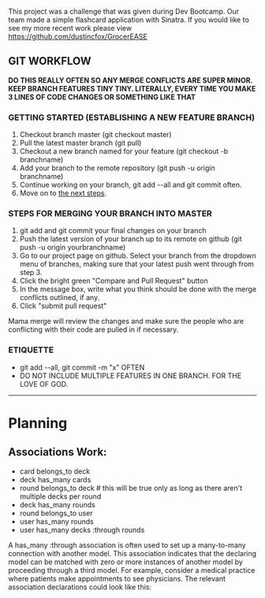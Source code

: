 This project was a challenge that was given during Dev Bootcamp.  Our team made a simple flashcard application with Sinatra.  If you would like to see my more recent work please view https://github.com/dustincfox/GrocerEASE



## GIT WORKFLOW

**DO THIS REALLY OFTEN SO ANY MERGE CONFLICTS ARE SUPER MINOR. KEEP BRANCH FEATURES TINY TINY. LITERALLY, EVERY TIME YOU MAKE 3 LINES OF CODE CHANGES OR SOMETHING LIKE THAT**

### GETTING STARTED (ESTABLISHING A NEW FEATURE BRANCH)
1. Checkout branch master (git checkout master)
2. Pull the latest master branch (git pull)
3. Checkout a new branch named for your feature (git checkout -b branchname)
4. Add your branch to the remote repository (git push -u origin branchname)
5. Continue working on your branch, git add --all and git commit often.
6. Move on to [the next steps](#steps-for-merging-your-branch-into-master).

### STEPS FOR MERGING YOUR BRANCH INTO MASTER
1. git add and git commit your final changes on your branch
2. Push the latest version of your branch up to its remote on github (git push -u origin yourbranchname)
3. Go to our project page on github. Select your branch from the dropdown menu of branches, making sure that your latest push went through from step 3.
4. Click the bright green "Compare and Pull Request" button
5. In the message box, write what you think should be done with the merge conflicts outlined, if any.
6. Click "submit pull request"

Mama merge will review the changes and make sure the people who are conflicting with their code are pulled in if necessary.

### ETIQUETTE

* git add --all, git commit -m "x" OFTEN
* DO NOT INCLUDE MULTIPLE FEATURES IN ONE BRANCH. FOR THE LOVE OF GOD.

<hr>

# Planning

## Associations Work:

* card belongs_to deck
* deck has_many cards
* round belongs_to deck # this will be true only as long as there aren't multiple decks per round
* deck has_many rounds
* round belongs_to user
* user has_many rounds
* user has_many decks :through rounds

A has_many :through association is often used to set up a many-to-many connection with another model. This association indicates that the declaring model can be matched with zero or more instances of another model by proceeding through a third model. For example, consider a medical practice where patients make appointments to see physicians. The relevant association declarations could look like this:


